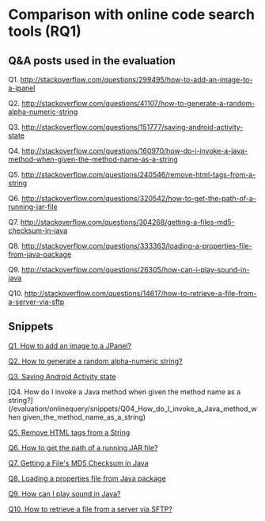 # Comparison with online code search tools (RQ1)

## Q&A posts used in the evaluation

Q1. http://stackoverflow.com/questions/299495/how-to-add-an-image-to-a-jpanel

Q2. http://stackoverflow.com/questions/41107/how-to-generate-a-random-alpha-numeric-string

Q3. http://stackoverflow.com/questions/151777/saving-android-activity-state

Q4. http://stackoverflow.com/questions/160970/how-do-i-invoke-a-java-method-when-given-the-method-name-as-a-string

Q5. http://stackoverflow.com/questions/240546/remove-html-tags-from-a-string

Q6. http://stackoverflow.com/questions/320542/how-to-get-the-path-of-a-running-jar-file

Q7. http://stackoverflow.com/questions/304268/getting-a-files-md5-checksum-in-java

Q8. http://stackoverflow.com/questions/333363/loading-a-properties-file-from-java-package

Q9. http://stackoverflow.com/questions/26305/how-can-i-play-sound-in-java

Q10. http://stackoverflow.com/questions/14617/how-to-retrieve-a-file-from-a-server-via-sftp

## Snippets

[Q1. How to add an image to a JPanel?](/evaluation/onlinequery/snippets/Q01_How_to_add_an_image_to_a_JPanel)

[Q2. How to generate a random alpha-numeric string?](/evaluation/onlinequery/snippets/Q02_How_to_generate_a_random_alpha-numeric_string)

[Q3. Saving Android Activity state](/evaluation/onlinequery/snippets/Q03_Saving_Android_Activity_state)

[Q4. How do I invoke a Java method when given the method name as a string?](/evaluation/onlinequery/snippets/Q04_How_do_I_invoke_a_Java_method_when given_the_method_name_as_a_string)

[Q5. Remove HTML tags from a String](/evaluation/onlinequery/snippets/Q05_Remove_HTML_tags_from_a_String)

[Q6. How to get the path of a running JAR file?](/evaluation/onlinequery/snippets/Q06_How_to_get_the_path_of_a_running_JAR_file)

[Q7. Getting a File's MD5 Checksum in Java](/evaluation/onlinequery/snippets/Q07_Getting_a_File's_MD5_Checksum_in_Java)

[Q8. Loading a properties file from Java package](/evaluation/onlinequery/snippets/Q08_Loading_a_properties_file_from_Java_package)

[Q9. How can I play sound in Java?](/evaluation/onlinequery/snippets/Q09_How_can_I_play_sound_in_Java)

[Q10. How to retrieve a file from a server via SFTP?](/evaluation/onlinequery/snippets/Q10_How_to_retrieve_a_file_from_a_server_via_SFTP)
